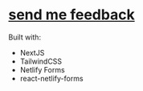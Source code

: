 # [send me feedback](https://contact.george.czabania.com)

Built with:

- NextJS
- TailwindCSS
- Netlify Forms
- react-netlify-forms
